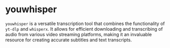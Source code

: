 # youwhisper
`youwhisper` is a versatile transcription tool that combines the functionality of `yt-dlp` and `whisperx`. It allows for efficient downloading and transcribing of audio from various video streaming platforms, making it an invaluable resource for creating accurate subtitles and text transcripts.
